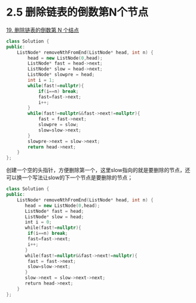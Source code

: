 # 2.5 删除链表的倒数第N个节点

[19. 删除链表的倒数第 N 个结点](https://leetcode.cn/problems/remove-nth-node-from-end-of-list/)

```cpp
class Solution {
public:
    ListNode* removeNthFromEnd(ListNode* head, int n) {
        head = new ListNode(0,head);
        ListNode* fast = head->next;
        ListNode* slow = head->next;
        ListNode* slowpre = head;
        int i = 1;
        while(fast!=nullptr){
            if(i==n) break;
            fast=fast->next;
            i++;
        }
        while(fast!=nullptr&&fast->next!=nullptr){
            fast = fast->next;
            slowpre = slow;
            slow=slow->next;
        }
        slowpre->next = slow->next;
        return head->next;
    }
};
```

创建一个空的头指针，方便删除第一个，这里slow指向的就是要删除的节点，还可以换一个写法让slow的下一个节点是要删除的节点；

```cpp
class Solution {
public:
    ListNode* removeNthFromEnd(ListNode* head, int n) {
       head = new ListNode(0,head);
       ListNode* fast = head;
       ListNode* slow = head;
       int i = 0;
       while(fast!=nullptr){
        if(i==n) break;
        fast=fast->next;
        i++;
       }
       while(fast!=nullptr&&fast->next!=nullptr){
        fast = fast->next;
        slow=slow->next;
       }
       slow->next = slow->next->next;
       return head->next;
    }
};
```